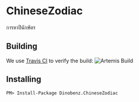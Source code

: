 # ChineseZodiac
การหาปีนักษัตร

## Building

We use [Travis CI](http://travis-ci.org/) to verify the build: ![Artemis Build](https://api.travis-ci.org/dinobenz/ChineseZodiac.png)

## Installing
```shell
PM> Install-Package Dinobenz.ChineseZodiac
```